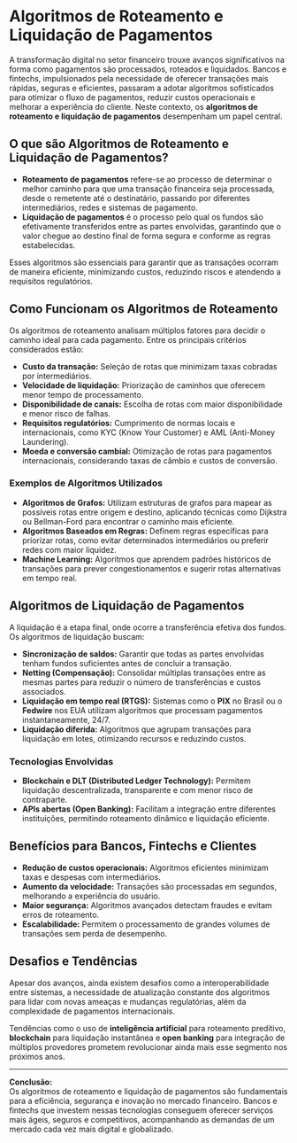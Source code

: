 # Algoritmos de Roteamento e Liquidação de Pagamentos

A transformação digital no setor financeiro trouxe avanços significativos na forma como pagamentos são processados, roteados e liquidados. Bancos e fintechs, impulsionados pela necessidade de oferecer transações mais rápidas, seguras e eficientes, passaram a adotar algoritmos sofisticados para otimizar o fluxo de pagamentos, reduzir custos operacionais e melhorar a experiência do cliente. Neste contexto, os **algoritmos de roteamento e liquidação de pagamentos** desempenham um papel central.

## O que são Algoritmos de Roteamento e Liquidação de Pagamentos?

- **Roteamento de pagamentos** refere-se ao processo de determinar o melhor caminho para que uma transação financeira seja processada, desde o remetente até o destinatário, passando por diferentes intermediários, redes e sistemas de pagamento.
- **Liquidação de pagamentos** é o processo pelo qual os fundos são efetivamente transferidos entre as partes envolvidas, garantindo que o valor chegue ao destino final de forma segura e conforme as regras estabelecidas.

Esses algoritmos são essenciais para garantir que as transações ocorram de maneira eficiente, minimizando custos, reduzindo riscos e atendendo a requisitos regulatórios.

## Como Funcionam os Algoritmos de Roteamento

Os algoritmos de roteamento analisam múltiplos fatores para decidir o caminho ideal para cada pagamento. Entre os principais critérios considerados estão:

- **Custo da transação:** Seleção de rotas que minimizam taxas cobradas por intermediários.
- **Velocidade de liquidação:** Priorização de caminhos que oferecem menor tempo de processamento.
- **Disponibilidade de canais:** Escolha de rotas com maior disponibilidade e menor risco de falhas.
- **Requisitos regulatórios:** Cumprimento de normas locais e internacionais, como KYC (Know Your Customer) e AML (Anti-Money Laundering).
- **Moeda e conversão cambial:** Otimização de rotas para pagamentos internacionais, considerando taxas de câmbio e custos de conversão.

### Exemplos de Algoritmos Utilizados

- **Algoritmos de Grafos:** Utilizam estruturas de grafos para mapear as possíveis rotas entre origem e destino, aplicando técnicas como Dijkstra ou Bellman-Ford para encontrar o caminho mais eficiente.
- **Algoritmos Baseados em Regras:** Definem regras específicas para priorizar rotas, como evitar determinados intermediários ou preferir redes com maior liquidez.
- **Machine Learning:** Algoritmos que aprendem padrões históricos de transações para prever congestionamentos e sugerir rotas alternativas em tempo real.

## Algoritmos de Liquidação de Pagamentos

A liquidação é a etapa final, onde ocorre a transferência efetiva dos fundos. Os algoritmos de liquidação buscam:

- **Sincronização de saldos:** Garantir que todas as partes envolvidas tenham fundos suficientes antes de concluir a transação.
- **Netting (Compensação):** Consolidar múltiplas transações entre as mesmas partes para reduzir o número de transferências e custos associados.
- **Liquidação em tempo real (RTGS):** Sistemas como o **PIX** no Brasil ou o **Fedwire** nos EUA utilizam algoritmos que processam pagamentos instantaneamente, 24/7.
- **Liquidação diferida:** Algoritmos que agrupam transações para liquidação em lotes, otimizando recursos e reduzindo custos.

### Tecnologias Envolvidas

- **Blockchain e DLT (Distributed Ledger Technology):** Permitem liquidação descentralizada, transparente e com menor risco de contraparte.
- **APIs abertas (Open Banking):** Facilitam a integração entre diferentes instituições, permitindo roteamento dinâmico e liquidação eficiente.

## Benefícios para Bancos, Fintechs e Clientes

- **Redução de custos operacionais:** Algoritmos eficientes minimizam taxas e despesas com intermediários.
- **Aumento da velocidade:** Transações são processadas em segundos, melhorando a experiência do usuário.
- **Maior segurança:** Algoritmos avançados detectam fraudes e evitam erros de roteamento.
- **Escalabilidade:** Permitem o processamento de grandes volumes de transações sem perda de desempenho.

## Desafios e Tendências

Apesar dos avanços, ainda existem desafios como a interoperabilidade entre sistemas, a necessidade de atualização constante dos algoritmos para lidar com novas ameaças e mudanças regulatórias, além da complexidade de pagamentos internacionais.

Tendências como o uso de **inteligência artificial** para roteamento preditivo, **blockchain** para liquidação instantânea e **open banking** para integração de múltiplos provedores prometem revolucionar ainda mais esse segmento nos próximos anos.

---

**Conclusão:**  
Os algoritmos de roteamento e liquidação de pagamentos são fundamentais para a eficiência, segurança e inovação no mercado financeiro. Bancos e fintechs que investem nessas tecnologias conseguem oferecer serviços mais ágeis, seguros e competitivos, acompanhando as demandas de um mercado cada vez mais digital e globalizado.